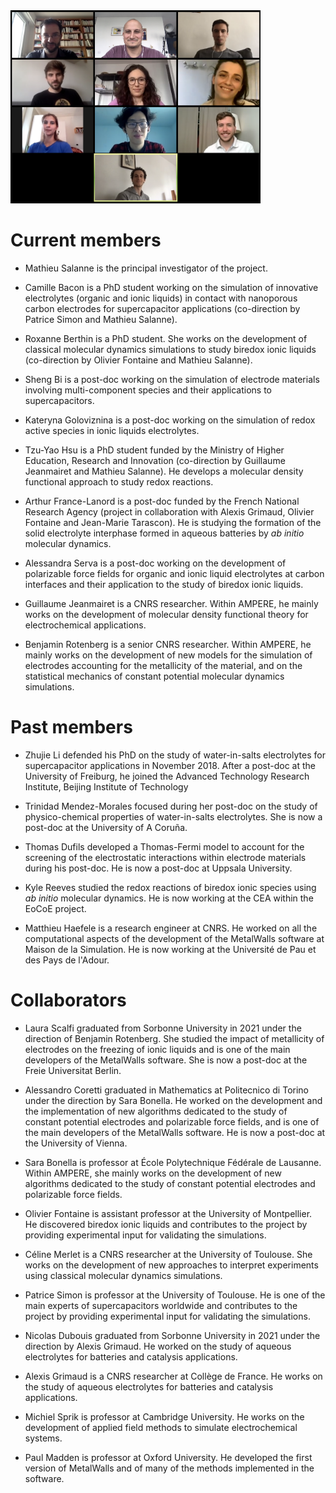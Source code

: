 
<img src="../images/picture2.png" width="400" />

Current members
===============

* Mathieu Salanne is the principal investigator of the project.

* Camille Bacon is a PhD student working on the simulation of innovative electrolytes (organic and ionic liquids) in contact with nanoporous carbon electrodes for supercapacitor applications (co-direction by Patrice Simon and Mathieu Salanne).

* Roxanne Berthin is a PhD student. She works on the development of classical molecular dynamics simulations to study biredox ionic liquids (co-direction by Olivier Fontaine and Mathieu Salanne).

* Sheng Bi is a post-doc working on the simulation of electrode materials involving multi-component species and their applications to supercapacitors.

* Kateryna Goloviznina is a post-doc working on the simulation of redox active species in ionic liquids electrolytes.

* Tzu-Yao Hsu is a PhD student funded by the Ministry of Higher Education, Research and Innovation (co-direction by Guillaume Jeanmairet and Mathieu Salanne). He develops a molecular density functional approach to study redox reactions.

* Arthur France-Lanord is a post-doc funded by the French National Research Agency (project in collaboration with Alexis Grimaud, Olivier Fontaine and Jean-Marie Tarascon). He is studying the formation of the solid electrolyte interphase formed in aqueous batteries by *ab initio* molecular dynamics.

* Alessandra Serva is a post-doc working on the development of polarizable force fields for organic and ionic liquid electrolytes at carbon interfaces and their application to the study of biredox ionic liquids.

* Guillaume Jeanmairet is a CNRS researcher. Within AMPERE, he mainly works on the development of molecular density functional theory for 
electrochemical applications.

* Benjamin Rotenberg is a senior CNRS researcher. Within AMPERE, he mainly works on the development of new models for the simulation of electrodes accounting for the metallicity of the material, and on the statistical mechanics of constant potential molecular dynamics simulations.


Past members
============

* Zhujie Li defended his PhD on the study of water-in-salts electrolytes for supercapacitor applications in November 2018. After a post-doc at the University of Freiburg, he joined the  Advanced Technology Research Institute, Beijing Institute of Technology

* Trinidad Mendez-Morales focused during her post-doc on the study of physico-chemical properties of water-in-salts electrolytes. She is now a post-doc at the University of A Coruña.

* Thomas Dufils developed a Thomas-Fermi model to account for the screening of the electrostatic interactions within electrode materials during his post-doc. He is now a post-doc at Uppsala University.

* Kyle Reeves studied the redox reactions of biredox ionic species using *ab initio* molecular dynamics. He is now working at the CEA within the EoCoE project. 

* Matthieu Haefele is a research engineer at CNRS. He worked on all the computational aspects of the development of the MetalWalls software at Maison de la Simulation. He is now working at the Université de Pau et des Pays de l'Adour.


Collaborators
=============

* Laura Scalfi graduated from Sorbonne University in 2021 under the direction of Benjamin Rotenberg. She studied the impact of metallicity of electrodes on the freezing of ionic liquids and is one of the main developers of the MetalWalls software. She is now a post-doc at the Freie Universitat Berlin. 

* Alessandro Coretti graduated in Mathematics at Politecnico di Torino under the direction by Sara Bonella. He worked on the development and the implementation of new algorithms dedicated to the study of constant potential electrodes and polarizable force fields, and is one of the main developers of the MetalWalls software. He is now a post-doc at the University of Vienna.

* Sara Bonella is professor at École Polytechnique Fédérale de Lausanne. Within AMPERE, she mainly works on the development of new algorithms dedicated to the study of constant potential electrodes and polarizable force fields.

* Olivier Fontaine is assistant professor at the University of Montpellier. He discovered biredox ionic liquids and contributes to the project by providing experimental input for validating the simulations.

* Céline Merlet is a CNRS researcher at the University of Toulouse. She works on the development of new approaches to interpret experiments using classical molecular dynamics simulations.

* Patrice Simon is professor at the University of Toulouse. He is one of the main experts of supercapacitors worldwide and contributes to the project by providing experimental input for validating the simulations.

* Nicolas Dubouis graduated from Sorbonne University in 2021 under the direction by Alexis Grimaud. He worked on the study of aqueous electrolytes for batteries and catalysis applications.

* Alexis Grimaud is a CNRS researcher at Collège de France. He works on the study of aqueous electrolytes for batteries and catalysis applications.

* Michiel Sprik is professor at Cambridge University. He works on the development of applied field methods to simulate electrochemical systems.

* Paul Madden is professor at Oxford University. He developed the first version of MetalWalls and of many of the methods implemented in the software.

